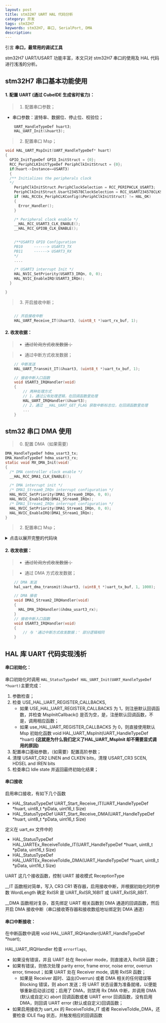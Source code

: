 ```yaml
---
layout: post
title: stm32H7 UART HAL 代码分析
category: 开发
tags: stm32H7
keywords: stm32H7, 串口, SerialPort, DMA
description:
---
```


引言 **串口，最常用的调试工具**

stm32H7 UART/USART 功能丰富，本文只对 stm32H7 串口的使用及 HAL 代码进行浅浅的分析。

## stm32H7 串口基本功能使用

#### 1. 配置 UART (通过 CubeIDE 生成省时省力)：

> 1. 配置串口参数；
  - 串口参数：波特率、数据位、停止位、校验位；

```c {.line-numbers}
    UART_HandleTypeDef huart3;
    HAL_UART_Init(&huart3);

```

> 2. 配置串口 Msp；

```c {.line-numbers}
void HAL_UART_MspInit(UART_HandleTypeDef* huart)
{
  GPIO_InitTypeDef GPIO_InitStruct = {0};
  RCC_PeriphCLKInitTypeDef PeriphClkInitStruct = {0};
  if(huart->Instance==USART3)
  {
  /** Initializes the peripherals clock
  */
    PeriphClkInitStruct.PeriphClockSelection = RCC_PERIPHCLK_USART3;
    PeriphClkInitStruct.Usart234578ClockSelection = RCC_USART234578CLKSOURCE_D2PCLK1;
    if (HAL_RCCEx_PeriphCLKConfig(&PeriphClkInitStruct) != HAL_OK)
    {
      Error_Handler();
    }

    /* Peripheral clock enable */
    __HAL_RCC_USART3_CLK_ENABLE();
    __HAL_RCC_GPIOB_CLK_ENABLE();

    
    /**USART3 GPIO Configuration
    PB10     ------> USART3_TX
    PB11     ------> USART3_RX
    */
    ....

    /* USART3 interrupt Init */
    HAL_NVIC_SetPriority(USART3_IRQn, 0, 0);
    HAL_NVIC_EnableIRQ(USART3_IRQn);
  }

}
```

> 3. 开启接收中断；

``` C

    // 开启接收中断
    HAL_UART_Receive_IT(&huart3, (uint8_t *)uart_rx_buf, 1);

```

#### 2. 收发收据：
> 
> - ~~通过轮询方式收发数据；~~

> - 通过中断方式收发数据；

```C
    // 中断发送
    HAL_UART_Transmit_IT(&huart3, (uint8_t *)uart_tx_buf, 1);

    // 接收中断入口函数
    void USART3_IRQHandler(void)
    {
        // 两种处理方式
        // 1，通过公有处理逻辑，在回调函数里处理
        HAL_UART_IRQHandler(&huart3);
        // 2，通过 __HAL_UART_GET_FLAG 获取中断标志位，在回调函数里处理
        ...
    }

```

## stm32 串口 DMA 使用

> 0. 配置 DMA（如果需要）

```c
DMA_HandleTypeDef hdma_usart3_tx;
DMA_HandleTypeDef hdma_usart3_rx;
static void MX_DMA_Init(void)
{
  /* DMA controller clock enable */
  __HAL_RCC_DMA1_CLK_ENABLE();

  /* DMA interrupt init */
  /* DMA1_Stream0_IRQn interrupt configuration */
  HAL_NVIC_SetPriority(DMA1_Stream0_IRQn, 0, 0);
  HAL_NVIC_EnableIRQ(DMA1_Stream0_IRQn);
  /* DMA1_Stream1_IRQn interrupt configuration */
  HAL_NVIC_SetPriority(DMA1_Stream1_IRQn, 0, 0);
  HAL_NVIC_EnableIRQ(DMA1_Stream1_IRQn);
}
```

> 2. 配置串口 Msp；
<details> <summary>点击以展开完整的代码块</summary> 

```c {.line-numbers}
void HAL_UART_MspInit(UART_HandleTypeDef* huart)
{
  GPIO_InitTypeDef GPIO_InitStruct = {0};
  RCC_PeriphCLKInitTypeDef PeriphClkInitStruct = {0};
  if(huart->Instance==USART3)
  {
    ....
    ....

/************* 如果需要启动 DMA 功能 ↓↓ **********************/
    
    /* USART3 DMA Init */
    /* USART3_TX Init */
    hdma_usart3_tx.Instance = DMA1_Stream0;
    hdma_usart3_tx.Init.Request = DMA_REQUEST_USART3_TX;
    hdma_usart3_tx.Init.Direction = DMA_MEMORY_TO_PERIPH;
    hdma_usart3_tx.Init.PeriphInc = DMA_PINC_DISABLE;
    hdma_usart3_tx.Init.MemInc = DMA_MINC_ENABLE;
    hdma_usart3_tx.Init.PeriphDataAlignment = DMA_PDATAALIGN_BYTE;
    hdma_usart3_tx.Init.MemDataAlignment = DMA_MDATAALIGN_BYTE;
    hdma_usart3_tx.Init.Mode = DMA_NORMAL;
    hdma_usart3_tx.Init.Priority = DMA_PRIORITY_LOW;
    hdma_usart3_tx.Init.FIFOMode = DMA_FIFOMODE_DISABLE;
    if (HAL_DMA_Init(&hdma_usart3_tx) != HAL_OK)
    {
      Error_Handler();
    }

    __HAL_LINKDMA(huart,hdmatx,hdma_usart3_tx);

    /* USART3_RX Init */
    hdma_usart3_rx.Instance = DMA1_Stream1;
    hdma_usart3_rx.Init.Request = DMA_REQUEST_USART3_RX;
    hdma_usart3_rx.Init.Direction = DMA_PERIPH_TO_MEMORY;
    hdma_usart3_rx.Init.PeriphInc = DMA_PINC_DISABLE;
    hdma_usart3_rx.Init.MemInc = DMA_MINC_ENABLE;
    hdma_usart3_rx.Init.PeriphDataAlignment = DMA_PDATAALIGN_BYTE;
    hdma_usart3_rx.Init.MemDataAlignment = DMA_MDATAALIGN_BYTE;
    hdma_usart3_rx.Init.Mode = DMA_NORMAL;
    hdma_usart3_rx.Init.Priority = DMA_PRIORITY_LOW;
    hdma_usart3_rx.Init.FIFOMode = DMA_FIFOMODE_DISABLE;
    if (HAL_DMA_Init(&hdma_usart3_rx) != HAL_OK)
    {
      Error_Handler();
    }

    __HAL_LINKDMA(huart,hdmarx,hdma_usart3_rx);

/************* 如果需要启动 DMA 功能 ↑↑ **********************/

    /* USART3 interrupt Init */
    HAL_NVIC_SetPriority(USART3_IRQn, 0, 0);
    HAL_NVIC_EnableIRQ(USART3_IRQn);
  }

}
```

</details>

#### 2. 收发收据：
> 
> - ~~通过轮询方式收发数据；~~

> - 通过 DMA 方式收发数据；

```C
    // DMA 发送
    hal_uart_dma_transmit(&huart3, (uint8_t *)uart_tx_buf, 1, 1000);

    // DMA 接收
    void DMA1_Stream2_IRQHandler(void)
    {
      HAL_DMA_IRQHandler(&hdma_usart3_rx);
    }
    // 接收中断入口函数
    void USART3_IRQHandler(void)
    {
        // 与 '通过中断方式收发数据；' 部分逻辑相同
    }
```

## HAL 库 UART 代码实现浅析

#### 串口初始化：
串口初始化时调用 `HAL_StatusTypeDef HAL_UART_Init(UART_HandleTypeDef *huart)`主要完成：
1. 参数检查；
2. 检查 USE_HAL_UART_REGISTER_CALLBACKS, 
    - 如果 USE_HAL_UART_REGISTER_CALLBACKS 为 1，则注册默认回调函数，并检查 MspInitCallback() 是否为空，是，注册默认回调函数，不是，调用相应函数；
    - 如果 use_HAL_UART_REGISTER_CALLBACKS 为 0，则直接使用默认 Msp 初始化函数 void HAL_UART_MspInit(UART_HandleTypeDef *huart) **(这就是为什么我们定义了HAL_UART_MspInit 却不需要显式调用的原因)**
3. 配置串口基础参数，（如需要）配置高阶参数；
4. 清理 USART_CR2 LINEN and CLKEN bits，清理 USART_CR3 SCEN, HDSEL and IREN  bits
5. 检查串口 Idle state 并返回最终初始化结果；

#### 串口接收
启用串口接收，有如下几个函数
- HAL_StatusTypeDef UART_Start_Receive_IT(UART_HandleTypeDef *huart, uint8_t *pData, uint16_t Size)
- HAL_StatusTypeDef UART_Start_Receive_DMA(UART_HandleTypeDef *huart, uint8_t *pData, uint16_t Size)

定义在 uart_ex 文件中的 
- HAL_StatusTypeDef HAL_UARTEx_ReceiveToIdle_IT(UART_HandleTypeDef *huart, uint8_t *pData, uint16_t Size)
- HAL_StatusTypeDef HAL_UARTEx_ReceiveToIdle_DMA(UART_HandleTypeDef *huart, uint8_t *pData, uint16_t Size)

UART 这几个接收函数，控制 UART 接收模式 ReceptionType 

__IT 函数相对简单，写入 CR3 CR1 寄存器，启用接收中断，并根据初始化时的参数 WordLength 确定 RxISR 是 UART_RxISR_16BIT 或 UART_RxISR_8BIT. 

__DMA 函数相对复杂，首先绑定 UART 相关函数到 DMA 通道的回调函数，然后开启 DMA 接收中断（串口接收寄存器和接收数组地址绑定到 DMA 通道）

#### 串口中断接收：
在中断函数中调用 void HAL_UART_IRQHandler(UART_HandleTypeDef *huart);

HAL_UART_IRQHandler 检查 `errorflags`, 
- 如果没有错误，并且 UART 处在 Receiver mode，则直接进入 RxISR 函数；
- 如果有错误，则依次处理 parity error, frame error, noise error, overrun error, timeout；如果 UART 处在 Receiver mode, 调用 RxISR 函数；
    - 如果是 Receiver 超时、溢出(Overrun) 或者 DMA 相关的任何错误等 Blocking 错误，则 abort 发送；将 UART 状态设置为准备就绪，以便能够重新启动该过程；启用了 DMA，则禁用 Rx DMA 中断，并调用 DMA (默认或自定义) abort 回调函数或者 UART error 回调函数，没有启用 DMA，则回调 UART error (默认或自定义)回调函数；
- 如果启用接收为 uart_ex 的 ReceiveToIdle_IT 或者 ReceiveToIdle_DMA，还要检查 IDLE flag 状态，并触发相应的回调函数
